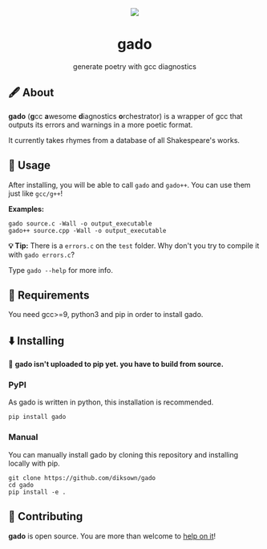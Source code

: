 <p align="center"><img src="https://user-images.githubusercontent.com/49994083/144793848-685e313b-1e61-4c60-8baf-3b59574f2706.png"></p>

<h1 align="center">gado</h1>
<p align="center">generate poetry with gcc diagnostics</p>

## 🖋️ About 

**gado** (**g**cc **a**wesome **d**iagnostics **o**rchestrator) is a wrapper of gcc that outputs its errors and warnings in a more poetic format.

It currently takes rhymes from a database of all Shakespeare's works.

## 🔎 Usage 

After installing, you will be able to call `gado` and `gado++`. You can use them just like `gcc/g++`!

**Examples:**

```
gado source.c -Wall -o output_executable
gado++ source.cpp -Wall -o output_executable
```

**💡 Tip:** There is a `errors.c` on the `test` folder. Why don't you try to compile it with `gado errors.c`?

Type `gado --help` for more info.

## 📝 Requirements

You need gcc>=9, python3 and pip in order to install gado.

## ⬇️ Installing

🚧 **gado isn't uploaded to pip yet. you have to build from source.**

### PyPI

As gado is written in python, this installation is recommended.
```
pip install gado
```

### Manual

You can manually install gado by cloning this repository and installing locally with pip.
```
git clone https://github.com/diksown/gado
cd gado
pip install -e .
```

## 🤝 Contributing

**gado** is open source. You are more than welcome to [help on it](https://github.com/diksown/gado/issues)!
